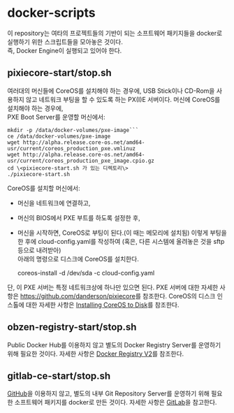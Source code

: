 # docker-scripts
이 repository는 여타의 프로젝트들의 기반이 되는 소프트웨어 패키지들을 docker로 실행하기 위한 스크립트들을 모아놓은 것이다.<br>
즉, Docker Engine이 실행되고 있어야 한다.

## pixiecore-start/stop.sh
여러대의 머신들에 CoreOS를 설치해야 하는 경우에, USB Stick이나 CD-Rom을 사용하지 않고 네트워크 부팅을 할 수 있도록 하는 PX(I)E 서버이다.
머신에 CoreOS를 설치해야 하는 경우에, <br>
PXE Boot Server를 운영할 머신에서:

    mkdir -p /data/docker-volumes/pxe-image```
    ce /data/docker-volumes/pxe-image
    wget http://alpha.release.core-os.net/amd64-usr/current/coreos_production_pxe.vmlinuz
    wget http://alpha.release.core-os.net/amd64-usr/current/coreos_production_pxe_image.cpio.gz
    cd \<pixiecore-start.sh 가 있는 디렉토리\>
    ./pixiecore-start.sh

CoreOS를 설치할 머신에서:
- 머신을 네트워크에 연결하고,
- 머신의 BIOS에서 PXE 부트를 하도록 설정한 후,
- 머신을 시작하면, CoreOS로 부팅이 된다.(이 때는 메모리에 설치됨)
이렇게 부팅을 한 후에 cloud-config.yaml를 작성하여 (혹은, 다른 시스템에 올려놓은 것을 sftp등으로 내려받아)<br>
아래의 명령으로 디스크에 CoreOS를 설치한다.

    coreos-install -d /dev/sda -c cloud-config.yaml

단, 이 PXE 서버는 특정 네트워크상에 하나만 있으면 된다.
PXE 서버에 대한 자세한 사항은 <https://github.com/danderson/pixiecore>를 참조한다.
CoreOS의 디스크 인스톨에 대한 자세한 사항은 [Installing CoreOS to Disk](https://coreos.com/os/docs/latest/installing-to-disk.html)를 참조한다.

## obzen-registry-start/stop.sh
Public Docker Hub를 이용하지 않고 별도의 Docker Registry Server를 운영하기 위해 필요한 것이다.
자세한 사항은 [Docker Registry V2](https://github.com/docker/distribution)를 참조한다.

## gitlab-ce-start/stop.sh
[GitHub](http://www.github.com)을 이용하지 않고, 별도의 내부 Git Repository Server를 운영하기 위해 필요한 소프트웨어 패키지를 docker로 만든 것이다.
자세한 사항은 [GitLab](https://about.gitlab.com/)을 참고한다.

